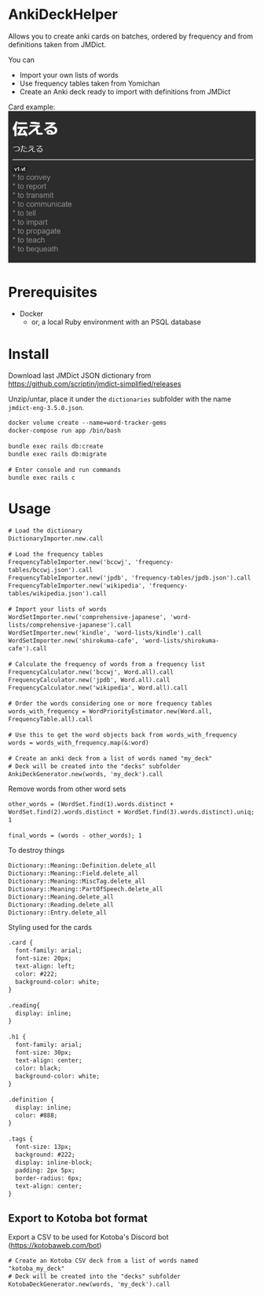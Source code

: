 # AnkiDeckHelper

Allows you to create anki cards on batches, ordered by frequency and from definitions taken from JMDict.

You can
* Import your own lists of words
* Use frequency tables taken from Yomichan
* Create an Anki deck ready to import with definitions from JMDict

Card example:
![Example card](./example_card.png)

# Prerequisites

* Docker
  * or, a local Ruby environment with an PSQL database

# Install

Download last JMDict JSON dictionary from
https://github.com/scriptin/jmdict-simplified/releases

Unzip/untar, place it under the `dictionaries` subfolder with the name `jmdict-eng-3.5.0.json`.

```
docker volume create --name=word-tracker-gems
docker-compose run app /bin/bash

bundle exec rails db:create
bundle exec rails db:migrate

# Enter console and run commands
bundle exec rails c
```

# Usage

```
# Load the dictionary
DictionaryImporter.new.call

# Load the frequency tables
FrequencyTableImporter.new('bccwj', 'frequency-tables/bccwj.json').call
FrequencyTableImporter.new('jpdb', 'frequency-tables/jpdb.json').call
FrequencyTableImporter.new('wikipedia', 'frequency-tables/wikipedia.json').call

# Import your lists of words
WordSetImporter.new('comprehensive-japanese', 'word-lists/comprehensive-japanese').call
WordSetImporter.new('kindle', 'word-lists/kindle').call
WordSetImporter.new('shirokuma-cafe', 'word-lists/shirokuma-cafe').call

# Calculate the frequency of words from a frequency list
FrequencyCalculator.new('bccwj', Word.all).call
FrequencyCalculator.new('jpdb', Word.all).call
FrequencyCalculator.new('wikipedia', Word.all).call

# Order the words considering one or more frequency tables
words_with_frequency = WordPriorityEstimator.new(Word.all, FrequencyTable.all).call

# Use this to get the word objects back from words_with_frequency
words = words_with_frequency.map(&:word)

# Create an anki deck from a list of words named "my_deck"
# Deck will be created into the "decks" subfolder
AnkiDeckGenerator.new(words, 'my_deck').call

```

Remove words from other word sets
```
other_words = (WordSet.find(1).words.distinct + WordSet.find(2).words.distinct + WordSet.find(3).words.distinct).uniq; 1

final_words = (words - other_words); 1
```

To destroy things
```
Dictionary::Meaning::Definition.delete_all
Dictionary::Meaning::Field.delete_all
Dictionary::Meaning::MiscTag.delete_all
Dictionary::Meaning::PartOfSpeech.delete_all
Dictionary::Meaning.delete_all
Dictionary::Reading.delete_all
Dictionary::Entry.delete_all
```

Styling used for the cards
```
.card {
  font-family: arial;
  font-size: 20px;
  text-align: left;
  color: #222;
  background-color: white;
}

.reading{
  display: inline;
}

.h1 {
  font-family: arial;
  font-size: 30px;
  text-align: center;
  color: black;
  background-color: white;
}

.definition {
  display: inline;
  color: #888;
}

.tags {
  font-size: 13px;
  background: #222;
  display: inline-block;
  padding: 2px 5px;
  border-radius: 6px;
  text-align: center;
}
```

## Export to Kotoba bot format

Export a CSV to be used for Kotoba's Discord bot (https://kotobaweb.com/bot)

```
# Create an Kotoba CSV deck from a list of words named "kotoba_my_deck"
# Deck will be created into the "decks" subfolder
KotobaDeckGenerator.new(words, 'my_deck').call
```
